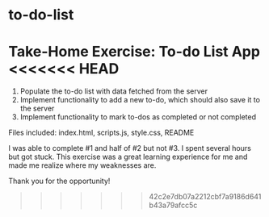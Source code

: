 # to-do-list

Take-Home Exercise: To-do List App
<<<<<<< HEAD
=======

1. Populate the to-do list with data fetched from the server
2. Implement functionality to add a new to-do, which should also save it to the server 
3. Implement functionality to mark to-dos as completed or not completed

Files included:
index.html,
scripts.js,
style.css,
README

I was able to complete #1 and half of #2 but not #3. I spent several hours but got stuck. This exercise was a great learning experience for me and made me realize where my weaknesses are. 

Thank you for the opportunity!



>>>>>>> 42c2e7db07a2212cbf7a9186d641b43a79afcc5c

